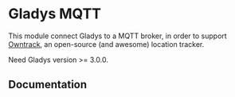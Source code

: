 # Gladys MQTT

This module connect Gladys to a MQTT broker, in order to support [Owntrack](http://owntracks.org/), an open-source (and awesome) location tracker.

Need Gladys version >= 3.0.0.

## Documentation
